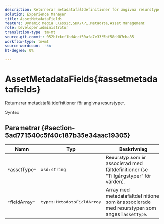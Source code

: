 ```yaml
---
description: Returnerar metadatafältdefinitioner för angivna resurstyper.
solution: Experience Manager
title: AssetMetadataFields
feature: Dynamic Media Classic,SDK/API,Metadata,Asset Management
role: Developer,Administrator
translation-type: tm+mt
source-git-commit: 052bfcbcf1bd4ccf60afa7e3325bf58dd07cba85
workflow-type: tm+mt
source-wordcount: '58'
ht-degree: 0%

---
```



# AssetMetadataFields{#assetmetadatafields}

Returnerar metadatafältdefinitioner för angivna resurstyper.

Syntax

## Parametrar {#section-5ad771540c5f40c187b35e34aac19305}

| Namn | Typ | Beskrivning |
|---|---|---|
| `*`assetType`*` | `xsd:string` | Resurstyp som är associerad med fältdefinitioner (se &quot;Tillgångstyper&quot; för värden). |
| `*`fieldArray`*` | `types:MetadataFieldArray` | Array med metadatafältdefinitioner som är associerade med resurstypen som anges i `assetType`. |

